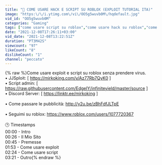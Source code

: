 ```yaml
---
title: "📌 COME USARE HACK E SCRIPT SU ROBLOX (EXPLOIT TUTORIAL ITA)"
image: "https:\/\/i.ytimg.com\/vi\/OO5g5wuvb0M\/hqdefault.jpg"
vid_id: "OO5g5wuvb0M"
categories: "Gaming"
tags: ["come usare script su roblox","come usare hack su roblox","come hackerare su roblox"]
date: "2021-12-08T17:26:11+03:00"
vid_date: "2021-12-08T13:22:51Z"
duration: "PT3M42S"
viewcount: "97"
likeCount: "8"
dislikeCount: "1"
channel: "peccato"
---
```

{% raw %}Come usare exploit e script su roblox senza prendere virus.<br />• JJSploit: [ <a rel="nofollow" target="blank" href="https://mirkoking.com/v/Az77Rb7QyK0">https://mirkoking.com/v/Az77Rb7QyK0</a> ]<br />• Script admin: [ <a rel="nofollow" target="blank" href="https://raw.githubusercontent.com/EdgeIY/infiniteyield/master/source">https://raw.githubusercontent.com/EdgeIY/infiniteyield/master/source</a>  ]<br />• Discord Server: [ <a rel="nofollow" target="blank" href="https://linktr.ee/mirkoking">https://linktr.ee/mirkoking</a> ]<br /><br />• Come passare le pubblicità: <a rel="nofollow" target="blank" href="http://y2u.be/zBhFdfJLTpE">http://y2u.be/zBhFdfJLTpE</a><br /><br />• Seguimi su roblox: <a rel="nofollow" target="blank" href="https://www.roblox.com/users/1077720367">https://www.roblox.com/users/1077720367</a><br /><br />🕒 Timestamps<br />00:00 - Intro<br />00:26 - Il Mio Sito<br />00:45 - Premesse<br />01:53 - Come usare exploit<br />02:24 - Come usare script<br />03:21 - Outro{% endraw %}
